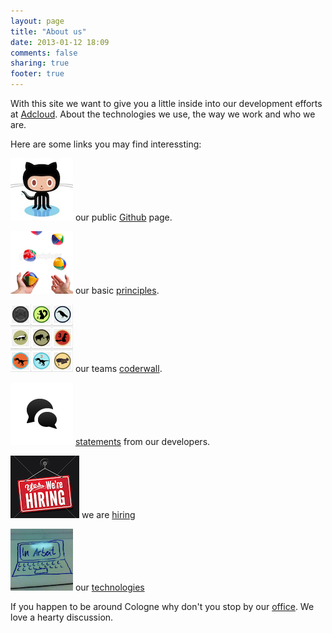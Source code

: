 ```yaml
---
layout: page
title: "About us"
date: 2013-01-12 18:09
comments: false
sharing: true
footer: true
---
```


With this site we want to give you a little inside into our development efforts at [Adcloud](http://adcloud.com). About the technologies we use, the way we work and who we are. 

Here are some links you may find interessting:

[![](/images/octocat.jpg)](https://github.com/adcloud/) our public [Github](https://github.com/adcloud) page.

[![](/images/juggling.png "")](/about/work_at_adcloud.html) our basic [principles](/about/work_at_adcloud.html).

[![](/images/coderwall2.png "")](https://coderwall.com/team/adcloud-gmbh) our teams [coderwall](https://coderwall.com/team/adcloud-gmbh).

[![](/images/speechbubble.png "")](/about/devs_about_adcloud.html) [statements](/about/devs_about_adcloud.html) from our developers.

[![](/images/hiring.png "")](/about/hiring.html) we are [hiring](/about/hiring.html)

[![](/images/in-arbeit.png "")](/about/technologies.html) our [technologies](/about/technologies.html)

If you happen to be around Cologne why don't you stop by our [office](http://maps.google.de/maps?f=q&source=s_q&hl=de&geocode=&q=Adcloud+GmbH,+K%C3%B6ln&aq=t&sll=51.151786,10.415039&sspn=18.676297,42.407227&ie=UTF8&hq=Adcloud+GmbH,&hnear=K%C3%B6ln,+Nordrhein-Westfalen&t=h&ll=50.941826,6.936321&spn=0.03656,0.082827&z=14&layer=c&cbll=50.941682,6.936591&panoid=V7fZsdjW52tul8e5aBKh6g&cbp=12,288.94,,0,-8.03). We love a hearty discussion.

